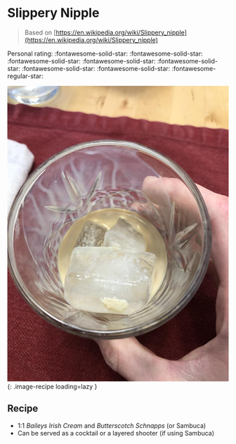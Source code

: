 # Slippery Nipple

> Based on [https://en.wikipedia.org/wiki/Slippery_nipple](https://en.wikipedia.org/wiki/Slippery_nipple)

<!-- {cts} rating=4; (User can specify rating on scale of 1-5) -->
Personal rating: :fontawesome-solid-star: :fontawesome-solid-star: :fontawesome-solid-star: :fontawesome-solid-star: :fontawesome-solid-star: :fontawesome-solid-star: :fontawesome-solid-star: :fontawesome-regular-star:
<!-- {cte} -->

<!-- {cts} name_image=that_butterscotch_drink.jpeg; (User can specify image name) -->
![that_butterscotch_drink.jpeg](./that_butterscotch_drink.jpeg){: .image-recipe loading=lazy }
<!-- {cte} -->

## Recipe

* 1:1 *Baileys Irish Cream* and *Butterscotch Schnapps* (or Sambuca)
* Can be served as a cocktail or a layered shooter (if using Sambuca)
